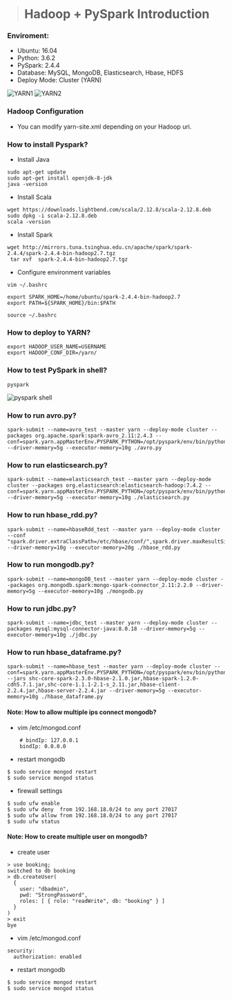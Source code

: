 ># Hadoop + PySpark Introduction  
### Enviroment:
* Ubuntu: 16.04 
* Python: 3.6.2
* PySpark: 2.4.4
* Database: MySQL, MongoDB, Elasticsearch, Hbase, HDFS
* Deploy Mode: Cluster (YARN)

![YARN1](https://img.onl/1rDJdy)
![YARN2](https://img.onl/OVs21C)

### Hadoop Configuration
* You can modify yarn-site.xml depending on your Hadoop uri.

### How to install Pyspark?
* Install Java
```
sudo apt-get update
sudo apt-get install openjdk-8-jdk
java -version
```

* Install Scala
```
wget https://downloads.lightbend.com/scala/2.12.8/scala-2.12.8.deb
sudo dpkg -i scala-2.12.8.deb
scala -version
```

* Install Spark
```
wget http://mirrors.tuna.tsinghua.edu.cn/apache/spark/spark-2.4.4/spark-2.4.4-bin-hadoop2.7.tgz 
 tar xvf  spark-2.4.4-bin-hadoop2.7.tgz
```

* Configure environment variables
```
vim ~/.bashrc
```
```
export SPARK_HOME=/home/ubuntu/spark-2.4.4-bin-hadoop2.7
export PATH=${SPARK_HOME}/bin:$PATH
```
```
source ~/.bashrc
```

### How to deploy to YARN?
```
export HADOOP_USER_NAME=USERNAME
export HADOOP_CONF_DIR=/yarn/
```

### How to test PySpark in shell?
```
pyspark
```
![pyspark shell](https://img.onl/HyByD5)

### How to run avro.py?
```
spark-submit --name=avro_test --master yarn --deploy-mode cluster --packages org.apache.spark:spark-avro_2.11:2.4.3 --conf=spark.yarn.appMasterEnv.PYSPARK_PYTHON=/opt/pyspark/env/bin/python --driver-memory=5g --executor-memory=10g ./avro.py 
```


### How to run elasticsearch.py?
```
spark-submit --name=elasticsearch_test --master yarn --deploy-mode cluster --packages org.elasticsearch:elasticsearch-hadoop:7.4.2 --conf=spark.yarn.appMasterEnv.PYSPARK_PYTHON=/opt/pyspark/env/bin/python  --driver-memory=5g --executor-memory=10g ./elasticsearch.py 
```

### How to run hbase_rdd.py?
```
spark-submit --name=hbaseRdd_test --master yarn --deploy-mode cluster --conf "spark.driver.extraClassPath=/etc/hbase/conf/",spark.driver.maxResultSize=4g --driver-memory=10g --executor-memory=20g ./hbase_rdd.py 
```

### How to run mongodb.py?
```
spark-submit --name=mongoDB_test --master yarn --deploy-mode cluster --packages org.mongodb.spark:mongo-spark-connector_2.11:2.2.0 --driver-memory=5g --executor-memory=10g ./mongodb.py 
```

### How to run jdbc.py?
```
spark-submit --name=jdbc_test --master yarn --deploy-mode cluster --packages mysql:mysql-connector-java:8.0.18 --driver-memory=5g --executor-memory=10g ./jdbc.py 
```

### How to run hbase_dataframe.py?
```
spark-submit --name=hbase_test --master yarn --deploy-mode cluster --conf=spark.yarn.appMasterEnv.PYSPARK_PYTHON=/opt/pyspark/env/bin/python --jars shc-core-spark-2.3.0-hbase-2.1.0.jar,hbase-spark-1.2.0-cdh5.7.1.jar,shc-core-1.1.1-2.1-s_2.11.jar,hbase-client-2.2.4.jar,hbase-server-2.2.4.jar --driver-memory=5g --executor-memory=10g ./hbase_dataframe.py
```

#### Note: How to allow multiple ips connect mongodb?

* vim /etc/mongod.conf
```
    # bindIp: 127.0.0.1
    bindIp: 0.0.0.0  
```

* restart mongodb
```
$ sudo service mongod restart
$ sudo service mongod status
```

* firewall settings
```
$ sudo ufw enable
$ sudo ufw deny  from 192.168.18.0/24 to any port 27017
$ sudo ufw allow from 192.168.18.0/24 to any port 27017
$ sudo ufw status
```

#### Note: How to create multiple user on mongodb?

* create user
```
> use booking;
switched to db booking
> db.createUser(
  {
    user: "dbadmin",
    pwd: "StrongPassword",
    roles: [ { role: "readWrite", db: "booking" } ]
  }
)
> exit
bye
```

* vim /etc/mongod.conf 
```
security:
  authorization: enabled
```

* restart mongodb
```
$ sudo service mongod restart
$ sudo service mongod status
```